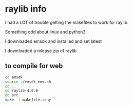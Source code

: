 
# raylib info

I had a LOT of trouble getting the makefiles to work for raylib.

Something odd about linux and python3

I downloaded emsdk and installed and set latest

I downloaded a release zip of raylib

## to compile for web
```bash
cd emsdk
source ./emsdk_env.sh
cd ..
cd raylib-4.0.0
cd src
make -f makefile.tony
```